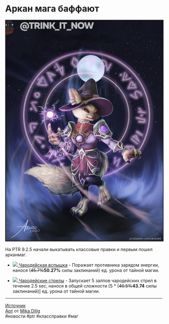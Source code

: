 # Аркан мага баффают

<center>
<img src=https://raw.githubusercontent.com/MagicalCow/TrinkIT-News/main/Assets/WH327187/WH327187-1.jpg float=center border=2>
</center>  

На PTR 9.2.5 начали выкатывать классовые правки и первым пошел арканмаг.

- [![](https://wow.zamimg.com/images/wow/icons/tiny/spell_arcane_blast.gif) Чародейская вспышка](https://ru.wowhead.com/spell=30451) - Поражает противника зарядом энергии, нанося (~~45.7%~~**50.27%** силы заклинаний) ед. урона от тайной магии.

- [![](https://wow.zamimg.com/images/wow/icons/tiny/spell_nature_starfall.gif) Чародейские стрелы](https://ru.wowhead.com/spell=7268/) - Запускает 5 залпов чародейских стрел в течение 2.5 sec, нанося в общей сложности [5 * (~~40.5%~~**43.74** силы заклинаний)] ед. урона от тайной магии.

---
[Источник](https://www.wowhead.com/news/WH327187.md)  
[Арт](https://www.artstation.com/artwork/rAJ3Ge) от [Mika Dilig](https://www.artstation.com/aruced)  
#новости #ptr #классправки #маг